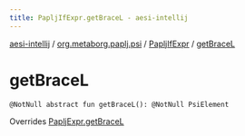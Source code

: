 ```yaml
---
title: PapljIfExpr.getBraceL - aesi-intellij
---
```


[aesi-intellij](../../index.html) / [org.metaborg.paplj.psi](../index.html) / [PapljIfExpr](index.html) / [getBraceL](.)

# getBraceL

`@NotNull abstract fun getBraceL(): @NotNull PsiElement`

Overrides [PapljExpr.getBraceL](../-paplj-expr/get-brace-l.html)

